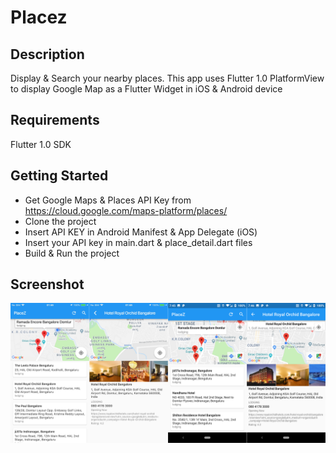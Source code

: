 # Placez

## Description
Display & Search your nearby places. This app uses Flutter 1.0 PlatformView to display Google Map as a Flutter Widget in iOS & Android device

## Requirements
Flutter 1.0 SDK

## Getting Started
- Get Google Maps & Places API Key from https://cloud.google.com/maps-platform/places/
- Clone the project
- Insert API KEY in Android Manifest & App Delegate (iOS)
- Insert your API key in main.dart & place_detail.dart files
- Build & Run the project

## Screenshot
![Alt text](./placez.png?raw=true "iOS & Android")

